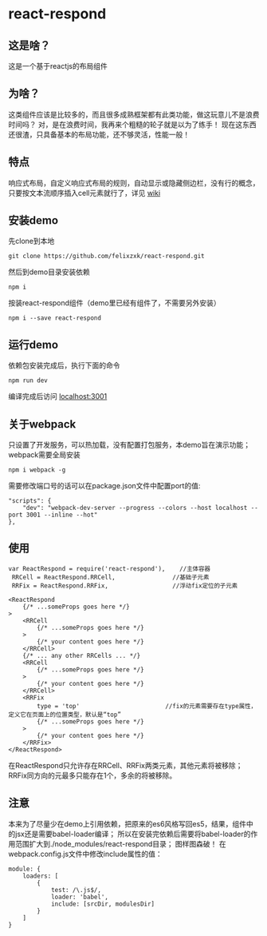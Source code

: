 # react-respond
## 这是啥？
这是一个基于reactjs的布局组件
## 为啥？
这类组件应该是比较多的，而且很多成熟框架都有此类功能，做这玩意儿不是浪费时间吗？
对，是在浪费时间，我再来个粗糙的轮子就是以为了练手！
现在这东西还很渣，只具备基本的布局功能，还不够灵活，性能一般！
## 特点
响应式布局，自定义响应式布局的规则，自动显示或隐藏侧边栏，没有行的概念，只要按文本流顺序插入cell元素就行了，详见 [wiki](https://github.com/felixzxk/react-respond/wiki)
## 安装demo
先clone到本地

    git clone https://github.com/felixzxk/react-respond.git

然后到demo目录安装依赖
    
    npm i

按装react-respond组件（demo里已经有组件了，不需要另外安装）

    npm i --save react-respond
    
## 运行demo
依赖包安装完成后，执行下面的命令

    npm run dev

编译完成后访问 [localhost:3001](localhost:3001) 
## 关于webpack
只设置了开发服务，可以热加载，没有配置打包服务，本demo旨在演示功能；
webpack需要全局安装

    npm i webpack -g

需要修改端口号的话可以在package.json文件中配置port的值:

    "scripts": {
        "dev": "webpack-dev-server --progress --colors --host localhost --port 3001 --inline --hot"
    },

## 使用
    var ReactRespond = require('react-respond'),    //主体容器
     RRCell = ReactRespond.RRCell,                //基础子元素
     RRFix = ReactRespond.RRFix,                  //浮动fix定位的子元素
     
    <ReactRespond
        {/* ...someProps goes here */}
    >
        <RRCell
            {/* ...someProps goes here */}
        >
            {/* your content goes here */}
        </RRCell>
        {/* ... any other RRCells ... */}
        <RRCell
            {/* ...someProps goes here */}
        >
            {/* your content goes here */}
        </RRCell>
        <RRFix
            type = 'top'                        //fix的元素需要存在type属性，定义它在页面上的位置类型，默认是“top”
            {/* ...someProps goes here */}
        >
            {/* your content goes here */}
        </RRFix>
    </ReactRespond>
在ReactRespond只允许存在RRCell、RRFix两类元素，其他元素将被移除；
RRFix同方向的元最多只能存在1个，多余的将被移除。
## 注意
本来为了尽量少在demo上引用依赖，把原来的es6风格写回es5，结果，组件中的jsx还是需要babel-loader编译；
所以在安装完依赖后需要将babel-loader的作用范围扩大到./node_modules/react-respond目录；
图样图森破！
在webpack.config.js文件中修改include属性的值：

    module: {
        loaders: [
            {
                test: /\.js$/,
                loader: 'babel',
                include: [srcDir, modulesDir]
            }
        ]
    }
